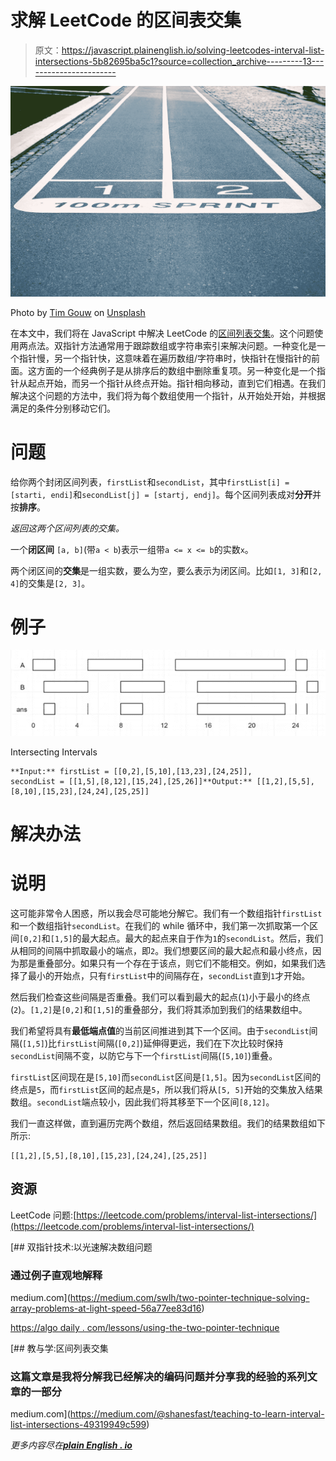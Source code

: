 # 求解 LeetCode 的区间表交集

> 原文：<https://javascript.plainenglish.io/solving-leetcodes-interval-list-intersections-5b82695ba5c1?source=collection_archive---------13----------------------->

![](img/92c3a101d88ae6f9ef090eabc4fd42d8.png)

Photo by [Tim Gouw](https://unsplash.com/@punttim?utm_source=medium&utm_medium=referral) on [Unsplash](https://unsplash.com?utm_source=medium&utm_medium=referral)

在本文中，我们将在 JavaScript 中解决 LeetCode 的[区间列表交集](https://leetcode.com/problems/interval-list-intersections/)。这个问题使用两点法。双指针方法通常用于跟踪数组或字符串索引来解决问题。一种变化是一个指针慢，另一个指针快，这意味着在遍历数组/字符串时，快指针在慢指针的前面。这方面的一个经典例子是从排序后的数组中删除重复项。另一种变化是一个指针从起点开始，而另一个指针从终点开始。指针相向移动，直到它们相遇。在我们解决这个问题的方法中，我们将为每个数组使用一个指针，从开始处开始，并根据满足的条件分别移动它们。

# 问题

给你两个封闭区间列表，`firstList`和`secondList`，其中`firstList[i] = [starti, endi]`和`secondList[j] = [startj, endj]`。每个区间列表成对**分开**并按**排序**。

*返回这两个区间列表的交集。*

一个**闭区间** `[a, b]`(带`a < b`)表示一组带`a <= x <= b`的实数`x`。

两个闭区间的**交集**是一组实数，要么为空，要么表示为闭区间。比如`[1, 3]`和`[2, 4]`的交集是`[2, 3]`。

# 例子

![](img/d5443392ef7782d967e8dfe86049f390.png)

Intersecting Intervals

```
**Input:** firstList = [[0,2],[5,10],[13,23],[24,25]], 
secondList = [[1,5],[8,12],[15,24],[25,26]]**Output:** [[1,2],[5,5],[8,10],[15,23],[24,24],[25,25]]
```

# 解决办法

# 说明

这可能非常令人困惑，所以我会尽可能地分解它。我们有一个数组指针`firstList`和一个数组指针`secondList`。在我们的 while 循环中，我们第一次抓取第一个区间`[0,2]`和`[1,5]`的最大起点。最大的起点来自于作为`1`的`secondList`。然后，我们从相同的间隔中抓取最小的端点，即`2`。我们想要区间的最大起点和最小终点，因为那是重叠部分。如果只有一个存在于该点，则它们不能相交。例如，如果我们选择了最小的开始点，只有`firstList`中的间隔存在，`secondList`直到`1`才开始。

然后我们检查这些间隔是否重叠。我们可以看到最大的起点(`1`)小于最小的终点(`2`)。`[1,2]`是`[0,2]`和`[1,5]`的重叠部分，我们将其添加到我们的结果数组中。

我们希望将具有**最低端点值**的当前区间推进到其下一个区间。由于`secondList`间隔(`[1,5]`)比`firstList`间隔(`[0,2]`)延伸得更远，我们在下次比较时保持`secondList`间隔不变，以防它与下一个`firstList`间隔(`[5,10]`)重叠。

`firstList`区间现在是`[5,10]`而`secondList`区间是`[1,5]`。因为`secondList`区间的终点是`5`，而`firstList`区间的起点是`5`，所以我们将从`[5, 5]`开始的交集放入结果数组。`secondList`端点较小，因此我们将其移至下一个区间`[8,12]`。

我们一直这样做，直到遍历完两个数组，然后返回结果数组。我们的结果数组如下所示:

```
[[1,2],[5,5],[8,10],[15,23],[24,24],[25,25]]
```

## 资源

LeetCode 问题:[https://leetcode.com/problems/interval-list-intersections/](https://leetcode.com/problems/interval-list-intersections/)

[](https://medium.com/swlh/two-pointer-technique-solving-array-problems-at-light-speed-56a77ee83d16) [## 双指针技术:以光速解决数组问题

### 通过例子直观地解释

medium.com](https://medium.com/swlh/two-pointer-technique-solving-array-problems-at-light-speed-56a77ee83d16) 

[https://algo daily . com/lessons/using-the-two-pointer-technique](https://algodaily.com/lessons/using-the-two-pointer-technique)

[](https://medium.com/@shanesfast/teaching-to-learn-interval-list-intersections-49319949c599) [## 教与学:区间列表交集

### 这篇文章是我将分解我已经解决的编码问题并分享我的经验的系列文章的一部分

medium.com](https://medium.com/@shanesfast/teaching-to-learn-interval-list-intersections-49319949c599) 

*更多内容尽在*[***plain English . io***](http://plainenglish.io)
